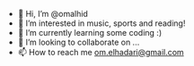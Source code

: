 - 👋 Hi, I’m @omalhid
- 👀 I’m interested in music, sports and reading!
- 🌱 I’m currently learning some coding :)
- 💞️ I’m looking to collaborate on ...
- 📫 How to reach me om.elhadari@gmail.com

<!---
omalhid/omalhid is a ✨ special ✨ repository because its `README.md` (this file) appears on your GitHub profile.
You can click the Preview link to take a look at your changes.
--->
